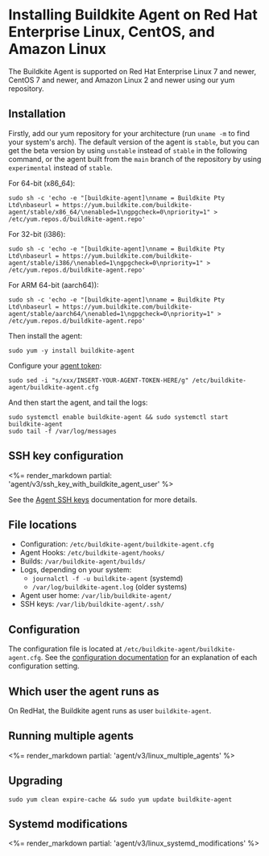 # Installing Buildkite Agent on Red Hat Enterprise Linux, CentOS, and Amazon Linux

The Buildkite Agent is supported on Red Hat Enterprise Linux 7 and newer, CentOS 7 and newer, and Amazon Linux 2 and newer using our yum repository.


## Installation

Firstly, add our yum repository for your architecture (run `uname -m` to find your system's arch). The default version of the agent is `stable`, but you can get the beta version by using `unstable` instead of `stable` in the following command, or the agent built from the `main` branch of the repository by using `experimental` instead of `stable`.

For 64-bit (x86_64):

```shell
sudo sh -c 'echo -e "[buildkite-agent]\nname = Buildkite Pty Ltd\nbaseurl = https://yum.buildkite.com/buildkite-agent/stable/x86_64/\nenabled=1\ngpgcheck=0\npriority=1" > /etc/yum.repos.d/buildkite-agent.repo'
```

For 32-bit (i386):

```shell
sudo sh -c 'echo -e "[buildkite-agent]\nname = Buildkite Pty Ltd\nbaseurl = https://yum.buildkite.com/buildkite-agent/stable/i386/\nenabled=1\ngpgcheck=0\npriority=1" > /etc/yum.repos.d/buildkite-agent.repo'
```

For ARM 64-bit (aarch64)):

```shell
sudo sh -c 'echo -e "[buildkite-agent]\nname = Buildkite Pty Ltd\nbaseurl = https://yum.buildkite.com/buildkite-agent/stable/aarch64/\nenabled=1\ngpgcheck=0\npriority=1" > /etc/yum.repos.d/buildkite-agent.repo'
```

Then install the agent:

```shell
sudo yum -y install buildkite-agent
```

Configure your [agent token](/docs/agent/v3/tokens):

```shell
sudo sed -i "s/xxx/INSERT-YOUR-AGENT-TOKEN-HERE/g" /etc/buildkite-agent/buildkite-agent.cfg
```

And then start the agent, and tail the logs:

```shell
sudo systemctl enable buildkite-agent && sudo systemctl start buildkite-agent
sudo tail -f /var/log/messages
```

## SSH key configuration

<%= render_markdown partial: 'agent/v3/ssh_key_with_buildkite_agent_user' %>

See the [Agent SSH keys](/docs/agent/v3/ssh-keys) documentation for more details.

## File locations

* Configuration: `/etc/buildkite-agent/buildkite-agent.cfg`
* Agent Hooks: `/etc/buildkite-agent/hooks/`
* Builds: `/var/buildkite-agent/builds/`
* Logs, depending on your system:
  - `journalctl -f -u buildkite-agent` (systemd)
  - `/var/log/buildkite-agent.log` (older systems)
* Agent user home: `/var/lib/buildkite-agent/`
* SSH keys: `/var/lib/buildkite-agent/.ssh/`

## Configuration

The configuration file is located at `/etc/buildkite-agent/buildkite-agent.cfg`. See the [configuration documentation](/docs/agent/v3/configuration) for an explanation of each configuration setting.

## Which user the agent runs as

On RedHat, the Buildkite agent runs as user `buildkite-agent`.

## Running multiple agents

<%= render_markdown partial: 'agent/v3/linux_multiple_agents' %>

## Upgrading

```shell
sudo yum clean expire-cache && sudo yum update buildkite-agent
```

## Systemd modifications

<%= render_markdown partial: 'agent/v3/linux_systemd_modifications' %>
